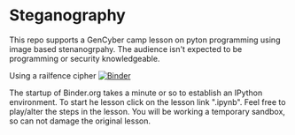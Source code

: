 # Steganography
This repo supports a GenCyber camp lesson on pyton programming using image based stenanogrpahy.
The audience isn't expected to be programming or security knowledgeable.

Using a railfence cipher [![Binder](https://mybinder.org/badge_logo.svg)](https://mybinder.org/v2/gh/kengraf/Steganography/HEAD)

The startup of Binder.org takes a minute or so to establish an IPython
environment.  To start he lesson click on the lesson link ".ipynb".  Feel free to play/alter the steps
in the lesson.  You will be working a temporary sandbox, so can not damage the original lesson.
